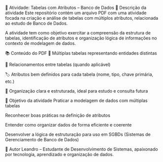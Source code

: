 📄 Atividade: Tabelas com Atributos – Banco de Dados
📝 Descrição da atividade
Este repositório contém um arquivo PDF com uma atividade focada na criação e análise de tabelas com múltiplos atributos, relacionada ao estudo de Banco de Dados.

A atividade tem como objetivo exercitar a compreensão da estrutura de tabelas, identificação de atributos e organização lógica de informações no contexto de modelagem de dados.

📚 Conteúdo do PDF
🧱 Múltiplas tabelas representando entidades distintas

🔗 Relacionamentos entre tabelas (quando aplicável)

🏷️ Atributos bem definidos para cada tabela (nome, tipo, chave primária, etc.)

📌 Organização clara e estruturada, ideal para estudo e consulta futura

🎯 Objetivo da atividade
Praticar a modelagem de dados com múltiplas tabelas

Reconhecer boas práticas na definição de atributos

Entender como organizar dados de forma eficiente e coerente

Desenvolver a lógica de estruturação para uso em SGBDs (Sistemas de Gerenciamento de Banco de Dados)

👤 Autor
Leandro – Estudante de Desenvolvimento de Sistemas, apaixonado por tecnologia, aprendizado e organização de dados.
